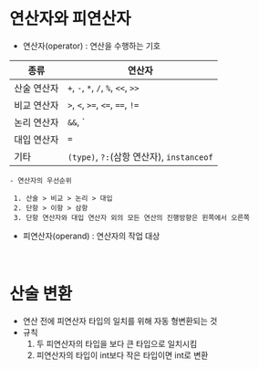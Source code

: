 # 연산자와 피연산자

-   연산자(operator) : 연산을 수행하는 기호

  | 종류 | 연산자 |
  | --- | --- |
  | 산술 연산자 | `+`, `-`, `*`, `/`, `%`, `<<`, `>>` |
  | 비교 연산자 | `>`, `<`, `>=`, `<=`, `==`, `!=` |
  | 논리 연산자 | `&&`, `||`, `!`, `&`, `|`, `^`, `~` |
  | 대입 연산자 | `=` |
  | 기타 | `(type)`, `?:`(삼항 연산자), `instanceof` |
  
  	- 연산자의 우선순위
 
     1. 산술 > 비교 > 논리 > 대입
     2. 단항 > 이항 > 삼항
     3. 단항 연산자와 대입 연산자 외의 모든 연산의 진행방향은 왼쪽에서 오른쪽

-   피연산자(operand) : 연산자의 작업 대상

<br>

# 산술 변환

- 연산 전에 피연산자 타입의 일치를 위해 자동 형변환되는 것
- 규칙
	1. 두 피연산자의 타입을 보다 큰 타입으로 일치시킴
  2. 피연산자의 타입이 int보다 작은 타입이면 int로 변환

<br>
